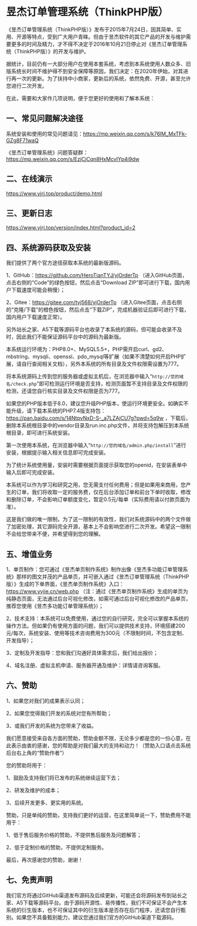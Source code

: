 # 昱杰订单管理系统（ThinkPHP版）

《昱杰订单管理系统（ThinkPHP版）》发布于2015年7月24日，因其简单、实用、开源等特点，受到广大用户青睐。但由于昱杰软件的其它产品的开发与维护需要更多的时间及精力，才不得不决定于2016年10月21日停止对《昱杰订单管理系统（ThinkPHP版）》的开发与维护。

据统计，目前仍有一大部分用户在使用本套系统，考虑到本系统使用人数众多、旧版系统长时间不维护得不到安全保障等原因，我们决定：在2020年伊始，对其进行再一次的更新。为了扶持中小商家，更新后的系统，依然免费、开源，甚至允许您进行二次开发。

在此，需要和大家作几项说明，便于您更好的使用和了解本系统：

## 一、常见问题解决途径

系统安装和使用的常见问题请见：https://mp.weixin.qq.com/s/k76lM_MxTFk-GZg8F71waQ

《昱杰订单管理系统》问题答疑群：https://mp.weixin.qq.com/s/EzjCjCqn8HxMcvIYp4i9dw

## 二、在线演示

https://www.yjrj.top/product/demo.html

## 三、更新日志

https://www.yjrj.top/version/index.html?product_id=2

## 四、系统源码获取及安装

我们提供了两个官方途径获取本系统的最新版源码。

1、GitHub：https://github.com/HeroTianTYJ/yjOrderTp （进入GitHub页面，点击右侧的“Code”的绿色按钮，然后点击“Download ZIP”即可进行下载，国内用户下载速度可能会稍慢）；

2、Gitee：https://gitee.com/tyj568/yjOrderTp （进入Gitee页面，点击右侧的“克隆/下载”的橙色按钮，然后点击“下载ZIP”，完成机器验证后即可进行下载，国内用户下载速度正常）。

另外站长之家、A5下载等源码平台也收录了本系统的源码，但可能会收录不及时，因此我们不能保证源码平台中的源码为最新版。

本系统运行环境为：PHP8.0+、MySQL5.5+，PHP需开启curl、gd2、mbstring、mysqli、openssl、pdo_mysql等扩展（如果不清楚如何开启PHP扩展，请自行查阅相关文档），另外本系统的所有目录及文件权限需设置为777。

将本系统源码上传到您的服务器或虚拟主机后，在浏览器中输入“`http://您的域名/check.php`”即可检测运行环境是否支持，检测页面暂不支持目录及文件权限的检测，还请您自行核实目录及文件权限是否为777。

如果您的PHP版本低于8.0，建议您升级PHP版本，使运行环境更安全。如确实不能升级，请下载本系统的PHP7.4版支持包：https://pan.baidu.com/s/14NtpvNxD-S-_a7LZAjCU7g?pwd=5q9w ，下载后，删除本系统根目录中的vendor目录及run.inc.php文件，并将支持包解压到本系统根目录，即可进行系统安装。

第一次使用本系统，在浏览器中输入“`http://您的域名/admin.php/install`”进行安装，根据提示输入相关信息即可完成安装。

为了统计系统使用量，安装时需要根据页面提示获取您的openid，在安装表单中输入后即可完成安装。

本系统可以作为学习和研究之用，您无需支付任何费用；但是如果用来商用，您产生的订单，我们将收取一定的服务费，仅在后台添加订单和前台下单时收取，修改和删除订单，不会影响订单额度变化，暂定0.5元/每单（实际费用请以付款页面为准）。

这是我们做的唯一限制，为了这一限制的有效性，我们对系统源码中的两个文件做了加密处理，其它源码完全开源，基本上不会影响您进行二次开发。希望这一限制不会给您带来不便，并希望得到您的理解。

## 五、增值业务

1、单页制作：您可通过《昱杰单页制作系统》制作出像《昱杰多功能订单管理系统》那样的图文并茂的产品单页，并可嵌入通过《昱杰订单管理系统（ThinkPHP版）》生成的下单界面，《昱杰单页制作系统》入口：https://www.yvjie.cn/web.php （注：通过《昱杰单页制作系统》生成的单页为纯静态页面，无法通过后台可视化修改，如需可通过后台可视化修改的产品单页，推荐您使用《昱杰多功能订单管理系统》）；

2、技术支持：本系统可以免费使用，通过您的自行研究，完全可以掌握本系统的操作方法。但如果仍有使用方面的问题，我们可以提供技术支持，环境搭建200元/每次，系统安装、使用等技术咨询费用为300元（不限制时间，不包含定制、开发指导）；

3、定制及开发指导：您和我们沟通好具体需求后，我们给出报价；

4、域名注册、虚拟主机申请、服务器开通及维护：详情请咨询客服。

## 六、赞助

1、如果您对我们的成果表示认同；

2、如果您觉得我们开发的系统对您有所帮助；

3、或我们开发的系统为您带来了收益。

我们愿意接受来自各方面的赞助，赞助金额不限，无论多少都是您的一份心意，在此表示由衷的感谢，您的帮助是对我们最大的支持和动力！（赞助入口请点击系统后台右上角的“赞助作者”）

您的赞助将用于：

1、鼓励及支持我们将已发布的系统继续运营下去；

2、研发及维护的成本；

3、后续开发更多、更实用的系统。

赞助，只是单纯的赞助，支持我们更好的运营，在这里简单说一下，赞助费用不能用于：

1、低于售后服务价格的赞助，不提供售后服务及问题解答；

2、低于定制价格的赞助，不提供定制服务。

最后，再次感谢您的赞助，谢谢！

## 七、免责声明

我们官方将通过GitHub渠道发布源码及后续更新，可能还会将源码发布到站长之家、A5下载等源码平台。由于源码开源性、易传播性，我们不可保证不会产生本系统的衍生版本，也不可保证其中的衍生版本是否存在后门程序，还请您自行甄别。如果您不具备甄别能力，建议您通过我们官方的GitHub渠道下载源码。